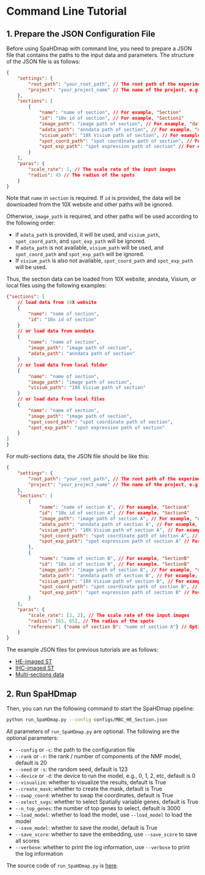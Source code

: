 # Command Line Tutorial

## 1. Prepare the JSON Configuration File

Before using SpaHDmap with command line, you need to prepare a JSON file that contains the paths to the input data and parameters. The structure of the JSON file is as follows:

```json
{
    "settings": {
        "root_path": "your_root_path", // The root path of the experiment, e.g., "./experiments"
        "project": "your_project_name" // The name of the project, e.g., "MBSS1"
    },
    "sections": [
        {
            "name": "name of section", // For example, "Section"
            "id": "10x id of section", // For example, "Section1"
            "image_path": "image path of section", // For example, "data/section/image.tif"
            "adata_path": "anndata path of section", // For example, "data/section/adata.h5ad"
            "visium_path": "10X Visium path of section", // For example, "data/section/"
            "spot_coord_path": "spot coordinate path of section", // For example, "data/section/spatial/tissue_positions_list.csv"
            "spot_exp_path": "spot expression path of section" // For example, "data/section/filtered_feature_bc_matrix.h5"
        }
    ],
    "paras": {
        "scale_rate": 1, // The scale rate of the input images
        "radius": 45 // The radius of the spots
    }
}
```
Note that `name` in `section` is required. If `id` is provided, the data will be downloaded from the 10X website and other paths will be ignored.

Otherwise, `image_path` is required, and other paths will be used according to the following order:
- if `adata_path` is provided, it will be used, and `visium_path`, `spot_coord_path`, and `spot_exp_path` will be ignored.
- If `adata_path` is not available, `visium_path` will be used, and `spot_coord_path` and `spot_exp_path` will be ignored.
- If `visium_path` is also not available, `spot_coord_path` and `spot_exp_path` will be used.

Thus, the section data can be loaded from 10X website, anndata, Visium, or local files using the following examples:
```json
{"sections": [
    // load data from 10X website
    {
        "name": "name of section", 
        "id": "10x id of section"
    }
    // or load data from anndata
    {
        "name": "name of section", 
        "image_path": "image path of section",
        "adata_path": "anndata path of section"
    }
    // or load data from local folder
    {
        "name": "name of section", 
        "image_path": "image path of section",
        "visium_path": "10X Visium path of section"
    }
    // or load data from local files
    {
        "name": "name of section", 
        "image_path": "image path of section",
        "spot_coord_path": "spot coordinate path of section",
        "spot_exp_path": "spot expression path of section"
    }
]
}
```

For multi-sections data, the JSON file should be like this:

```json
{
    "settings": {
        "root_path": "your_root_path", // The root path of the experiment, e.g., "./experiments"
        "project": "your_project_name" // The name of the project, e.g., "MBSS1"
    },
    "sections": [
        {
            "name": "name of section A", // For example, "SectionA"
            "id": "10x id of section A", // For example, "SectionA"
            "image_path": "image path of section A", // For example, "data/section_A/HE.tif"
            "adata_path": "anndata path of section A", // For example, "data/section_A/adata.h5ad"
            "visium_path": "10X Visium path of section A", // For example, "data/section_A/"
            "spot_coord_path": "spot coordinate path of section A", // For example, "data/section_A/spatial/tissue_positions_list.csv"
            "spot_exp_path": "spot expression path of section A" // For example, "data/section_A/filtered_feature_bc_matrix.h5"
        },
        {
            "name": "name of section B", // For example, "SectionB"
            "id": "10x id of section B", // For example, "SectionB"
            "image_path": "image path of section B", // For example, "data/section_B/HE.tif"
            "adata_path": "anndata path of section B", // For example, "data/section_B/adata.h5ad"
            "visium_path": "10X Visium path of section B", // For example, "data/section_B/"
            "spot_coord_path": "spot coordinate path of section B", // For example, "data/section_B/spatial/tissue_positions_list.csv"
            "spot_exp_path": "spot expression path of section B" // For example, "data/section_B/filtered_feature_bc_matrix.h5"
        }
    ],
    "paras": {
        "scale_rate": [2, 2], // The scale rate of the input images
        "radius": [65, 65], // The radius of the spots
        "reference": {"name of section B": "name of section A"} // Optional query-reference pairs for batch effect removal
    }
}
```

The example JSON files for previous tutorials are as follows:
- [HE-imaged ST](https://github.com/sldyns/SpaHDmap/blob/main/configs/MPB_HE_Section1.json)
- [IHC-imaged ST](https://github.com/sldyns/SpaHDmap/blob/main/configs/MBC_IHC_Section2.json)
- [Multi-sections data](https://github.com/sldyns/SpaHDmap/blob/main/configs/Medulloblastoma.json)

## 2. Run SpaHDmap

Then, you can run the following command to start the SpaHDmap pipeline:


```bash
python run_SpaHDmap.py --config configs/MBC_HE_Section.json
```

All parameters of `run_SpaHDmap.py` are optional. The following are the optional parameters:

- `--config` or `-c`: the path to the configuration file
- `--rank` or `-r`: the rank / number of components of the NMF model, default is 20
- `--seed` or `-s`: the random seed, default is 123
- `--device` or `-d`: the device to run the model, e.g., 0, 1, 2, etc, default is 0
- `--visualize`: whether to visualize the results, default is True
- `--create_mask`: whether to create the mask, default is True
- `--swap_coord`: whether to swap the coordinates, default is True
- `--select_svgs`: whether to select Spatially variable genes, default is True
- `--n_top_genes`: the number of top genes to select, default is 3000
- `--load_model`: whether to load the model, use `--load_model` to load the model
- `--save_model`: whether to save the model, default is True
- `--save_score`: whether to save the embedding, use `--save_score` to save all scores
- `--verbose`: whether to print the log information, use `--verbose` to print the log information

The source code of `run_SpaHDmap.py` is [here](https://github.com/sldyns/SpaHDmap/blob/main/run_SpaHDmap.py).
